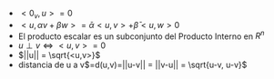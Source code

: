 - $<0_v, u>= 0$
- $<u, \alpha v + \beta w>= \bar \alpha <u,v> + \bar \beta <u, w> 0$
- El producto escalar es un subconjunto del Producto Interno en $R^n$
- $u \perp v \iff <u, v> = 0$ 
- $||u|| = \sqrt{<u,v>}$
- distancia de u a v$=d(u,v)=||u-v|| = ||v-u|| = \sqrt{u-v, u-v}$